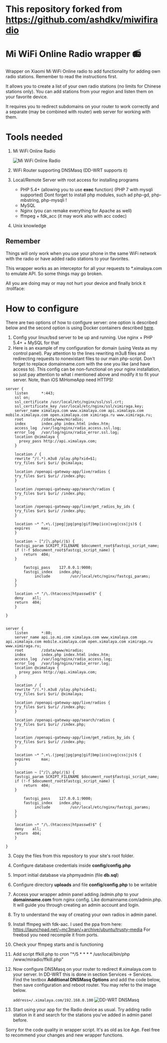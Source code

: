 # This repository forked from https://github.com/ashdkv/miwifiradio
# Mi WiFi Online Radio wrapper :radio:
Wrapper on Xiaomi Mi WiFi Online radio to add functionality for adding own radio stations. Remember to read the instructions first.

It allows you to create a list of your own radio stations (no limits for Chinese stations only). You can add stations from your region and listen them on your favorite device.

It requires you to redirect subdomains on your router to work correctly and a separate (may be combined with router) web server for working with them.

# Tools needed
1. Mi WiFi Online Radio

    ![Mi WiFi Online Radio](/images/xiaomi.jpg)

2. WiFi Router supporting DNSMasq (DD-WRT supports it)
3. Local/Remote Server with root access for installing programs
    - PHP 5.4+ (allowing you to use **exec** function) (PHP 7 with mysqli supported)
    Dont forget to install php modules, such ad php-gd, php-mbstring, php-mysqli !
    - MySQL
    - Nginx (you can remake everything for Apache as well)
    - ffmpeg + fdk_acc (it may work also with acc codec)
4. Unix knowledge

## Remember
Things will only work when you use your phone in the same WiFi network with the radio or have added radio stations to your 
favorites.

This wrapper works as an interceptor for all your requests to *.ximalaya.com to emulate API. So some things may go broken.

All you are doing may or may not hurt your device and finally brick it :trollface:


# How to configure
There are two options of how to configure server: one option is described below and the second option is using Docker containers described [here](docker/README.md).

1. Config your linux/bsd server to be up and running. Use nginx + PHP 5.4+ + MySQL for that
2. Here is an example of my configuration for domain (using Vesta as my control panel). Pay attention to the lines rewriting m3u8 files and redirecting requests to nonexistant files to our main php-script. Don't forget to replace domainname.com with the one you like (and have access to). This config can be non-functional on your nginx installation, so just pay attention to what i mentioned above and modify it to fit your server.
Note, than iOS MiHomeApp need HTTPS!

```
server {
    listen      *:443;
    ssl on;
    ssl_certificate /usr/local/etc/nginx/ssl/ssl.crt;
    ssl_certificate_key /usr/local/etc/nginx/ssl/ximiraga.key;
    server_name ximalaya.com www.ximalaya.com api.ximalaya.com mobile.ximalaya.com open.ximalaya.com ximiraga.ru www.ximiraga.ru;
    root        /zdata/www/miradio;
    index       index.php index.html index.htm;
    access_log  /var/log/nginx/radio_access.ssl.log;
    error_log   /var/log/nginx/radio_error.ssl.log;
    location @ximalaya {
      proxy_pass http://api.ximalaya.com;
    }

    location / {
    rewrite ^/(.*).m3u8 /play.php?xid=$1; 
    try_files $uri $uri/ @ximalaya;
    
    location /openapi-gateway-app/live/radios {
    try_files $uri $uri/ /index.php;
    }
    
    location /openapi-gateway-app/search/radios {
    try_files $uri $uri/ /index.php;
    }

    location /openapi-gateway-app/live/get_radios_by_ids {
    try_files $uri $uri/ /index.php;
    }

    location ~* ^.+\.(jpeg|jpg|png|gif|bmp|ico|svg|css|js)$ {
    expires     max;
    }

    location ~ [^/]\.php(/|$) {
    fastcgi_param SCRIPT_FILENAME $document_root$fastcgi_script_name;
    if (!-f $document_root$fastcgi_script_name) {
        return  404;
    }

        fastcgi_pass    127.0.0.1:9000;
        fastcgi_index   index.php;
             include         /usr/local/etc/nginx/fastcgi_params;
    }
    }

    location ~* "/\.(htaccess|htpasswd)$" {
    deny    all;
    return  404;
    }

}


server {
    listen      *:80;
    server_name api.io.mi.com ximalaya.com www.ximalaya.com api.ximalaya.com mobile.ximalaya.com open.ximalaya.com ximiraga.ru www.ximiraga.ru;
    root        /zdata/www/miradio;
    index       index.php index.html index.htm;
    access_log  /var/log/nginx/radio_access.log;
    error_log   /var/log/nginx/radio_error.log;
    location @ximalaya {
      proxy_pass http://api.ximalaya.com;
    }

    location / {
    rewrite ^/(.*).m3u8 /play.php?xid=$1; 
    try_files $uri $uri/ @ximalaya;
    
    location /openapi-gateway-app/live/radios {
    try_files $uri $uri/ /index.php;
    }
    
    location /openapi-gateway-app/search/radios {
    try_files $uri $uri/ /index.php;
    }

    location /openapi-gateway-app/live/get_radios_by_ids {
    try_files $uri $uri/ /index.php;
    }

    location ~* ^.+\.(jpeg|jpg|png|gif|bmp|ico|svg|css|js)$ {
    expires     max;
    }

    location ~ [^/]\.php(/|$) {
    fastcgi_param SCRIPT_FILENAME $document_root$fastcgi_script_name;
    if (!-f $document_root$fastcgi_script_name) {
        return  404;
    }

        fastcgi_pass    127.0.0.1:9000;
        fastcgi_index   index.php;
             include         /usr/local/etc/nginx/fastcgi_params;
    }
    }

    location ~* "/\.(htaccess|htpasswd)$" {
    deny    all;
    return  404;
    }

}

```

3. Copy the files from this repository to your site's root folder.
4. Configure database credentials inside **config/config.php**
5. Import initial database via phpmyadmin (file **db.sql**)
6. Configure directory **uploads** and file **config/config.php** to be writable
7. Access your wrapper admin panel adding /admin.php to your **domainname.com** from nginx config. Like domainname.com/admin.php. It will guide you through creating an admin account and login.
8. Try to understand the way of creating your own radios in admin panel.
9. Install ffmpeg with fdk-aac. I used the ppa from here: https://launchpad.net/~mc3man/+archive/ubuntu/trusty-media For freebsd you need recompile it from ports.
10. Check your ffmpeg starts and is functioning
11. Add script ffkill.php to cron "*/5 * * * * /usr/local/bin/php /www/miradio/ffkill.php"
12. Now configure DNSMasq on your router to redirect #.ximalaya.com to your server. In DD-WRT this is done in section Services -> Services. Find the textbox **Additional DNSMasq Options** and add the code below, then save configuration and reboot router. You may refer to the image below.

    `address=/.ximalaya.com/192.168.0.100`
    ![DD-WRT DNSMasq](/images/ddwrt.png)
13. Start using your app for the Radio device as usual. Try adding radio station in it and search for the stations you've added in admin panel before.

Sorry for the code quality in wrapper script. It's as old as Ice Age. Feel free to recommend your changes and new wrapper functions.
